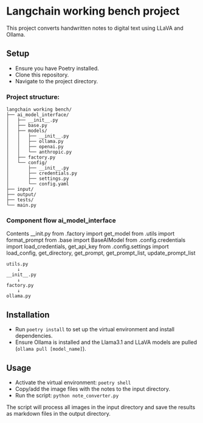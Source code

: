 # Langchain working bench project

This project converts handwritten notes to digital text using LLaVA and Ollama.

## Setup

- Ensure you have Poetry installed.
- Clone this repository.
- Navigate to the project directory.

### Project structure:
```
langchain working bench/
├── ai_model_interface/
│   ├── __init__.py
│   ├── base.py
│   ├── models/
│   │   ├── __init__.py
│   │   ├── ollama.py
│   │   ├── openai.py
│   │   └── anthropic.py
│   ├── factory.py
│   └── config/
│       ├── __init__.py
│       ├── credentials.py
│       ├── settings.py
│       └── config.yaml
├── input/
├── output/
├── tests/
└── main.py
```
### Component flow ai_model_interface
Contents __init.py
from .factory import get_model
from .utils import format_prompt
from .base import BaseAIModel
from .config.credentials import load_credentials, get_api_key
from .config.settings import load_config, get_directory, get_prompt, get_prompt_list, update_prompt_list
```
utils.py
    ↓
__init__.py
    ↓
factory.py
    ↓
ollama.py
```

## Installation

- Run `poetry install` to set up the virtual environment and install dependencies.
- Ensure Ollama is installed and the Llama3.1 and LLaVA models are pulled (`ollama pull [model_name]`).

## Usage

- Activate the virtual environment: `poetry shell`
- Copy/add the image files with the notes to the input directory.
- Run the script: `python note_converter.py`

The script will process all images in the input directory and save the results as markdown files in the output directory.